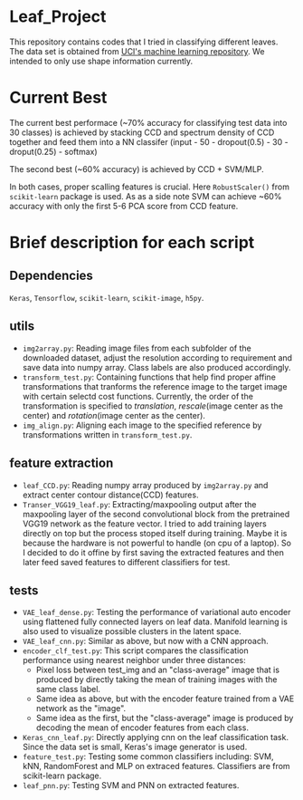# Leaf_Project
This repository contains codes that I tried in classifying different leaves. The data set is obtained from [UCI's machine learning repository](https://archive.ics.uci.edu/ml/datasets/leaf). We intended to only use shape information currently.

# Current Best
The current best performace (~70% accuracy for classifying test data into 30 classes) is achieved by stacking CCD and spectrum density of CCD together and feed them into a NN classifer (input - 50 - dropout(0.5) - 30 - droput(0.25) - softmax)

The second best (~60% accuracy) is achieved by CCD + SVM/MLP.

In both cases, proper scalling features is crucial. Here `RobustScaler()` from `scikit-learn` package is used. 
As as a side note SVM can achieve ~60% accuracy with only the first 5-6 PCA score from CCD feature. 

# Brief description for each script
## Dependencies
`Keras`, `Tensorflow`, `scikit-learn`, `scikit-image`, `h5py`.

## utils
* `img2array.py`: Reading image files from each subfolder of the downloaded dataset, adjust the resolution according to requirement and save data into numpy array. Class labels are also produced accordingly.
* `transform_test.py`: Containing functions that help find proper affine transformations that tranforms the reference image to the target image with certain selectd cost functions. Currently, the order of the transformation is specified to *translation*, *rescale*(image center as the center) and *rotation*(image center as the center). 
* `img_align.py`: Aligning each image to the specified reference by transformations written in `transform_test.py`.

## feature extraction
* `leaf_CCD.py`: Reading numpy array produced by `img2array.py` and extract center contour distance(CCD) features.
* `Transer_VGG19_leaf.py`: Extracting/maxpooling output after the maxpooling layer of the second convolutional block from the pretrained VGG19 network as the feature vector. I tried to add training layers directly on top but the process stoped itself during training. Maybe it is because the hardware is not powerful to handle (on cpu of a laptop). So I decided to do it offine by first saving the extracted features and then later feed saved features to different classifiers for test.

## tests
* `VAE_leaf_dense.py`: Testing the performance of variational auto encoder using flattened fully connected layers on leaf data. Manifold learning is also used to visualize possible clusters in the latent space. 
* `VAE_leaf_cnn.py`: Similar as above, but now with a CNN approach. 
* `encoder_clf_test.py`: This script compares the classification performance using nearest neighbor under three distances:
    * Pixel loss between test_img and an "class-average" image that is produced by directly taking the mean of training images with the same class label.
    * Same idea as above, but with the encoder feature trained from a VAE network as the "image".
    * Same idea as the first, but the "class-average" image is produced by decoding the mean of encoder features from each class. 
* `Keras_cnn_leaf.py`: Directly applying cnn on the leaf classification task. Since the data set is small, Keras's image generator is used.
* `feature_test.py`: Testing some common classifiers including: SVM, kNN, RandomForest and MLP on extraced features. Classifiers are from scikit-learn package.
* `leaf_pnn.py`: Testing SVM and PNN on extracted features.
